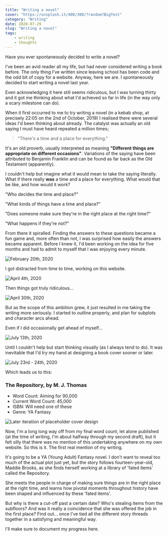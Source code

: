 ```yaml
---
title: "Writing a novel"
cover: "https://unsplash.it/400/300/?random?BigTest"
category: "Writing"
date: 2020-07-29
slug: "Writing a novel"
tags:
    - writing
    - thoughts
---
```



Have you ever spontaneously decided to write a novel?

I've been an avid reader all my life, but had never considered writing a book before. The only thing I've written since leaving school has been code and the odd bit of copy for a website. Anyway, here we are. I spontaneously decided to start writing a novel last year.

Even acknowledging it here still seems ridiculous, but I was turning thirty and it got me thinking about what I'd achieved so far in life (in the way only a scary milestone can do).

When it first occurred to me to try writing a novel (in a kebab shop, at precisely 22:05 on the 2nd of October, 2019) I realised there were several ideas I'd been thinking about already. The catalyst was actually an old saying I must have heard repeated a million times;

<blockquote class="short-quote">"There's a time and a place for everything."</blockquote>

It's an old proverb, usually interpreted as meaning **"Different things are appropriate on different occasions"**. Variations of the saying have been attributed to Benjamin Franklin and can be found as far back as the Old Testament (apparently).

I couldn't help but imagine what it would mean to take the saying literally. What if there really **was** a time and a place for everything. What would that be like, and how would it work?

"Who decides the time and place?"

"What kinds of things have a time and place?"

"Does someone make sure they're in the right place at the right time?"

"What happens if they're not?"

From there it spiralled. Finding the answers to these questions became a fun game and, more often than not, I was surprised how easily the answers became apparent. Before I knew it, I'd been working on the idea for five months and had to admit to myself that I was enjoying every minute.


![February 20th, 2020](Tweet-01.jpg)

I got distracted from time to time, working on this website.

![April 4th, 2020](Tweet-02.jpg)

Then things got truly ridiculous...

![April 30th, 2020](Tweet-03.jpg)

But as the scope of this ambition grew, it just resulted in me taking the writing more seriously. I started to outline properly, and plan for subplots and character arcs ahead.

Even if I did occasionally get ahead of myself...

![July 13th, 2020](Tweet-04.jpg)

Until I couldn't help but start thinking visually (as I always tend to do). It was inevitable that I'd try my hand at designing a book cover sooner or later.


![July 23rd - 24th, 2020](Tweet-05.jpg)

Which leads us to this:

<div class="book-info">
    <div class="left">
        <h3>The Repository, by M. J. Thomas</h3>
        <ul>
            <li>Word Count: Aiming for 90,000</li>
            <li>Current Word Count: 45,000</li>
            <li>ISBN: Will need one of these</li>
            <li>Genre: YA Fantasy</li>
        </ul>
    </div>
    <img 
        class="cover" 
        src="/Latest_Cover_Mockup_The_Repository.png" 
        alt="Later iteration of placeholder cover design"
        style="box-shadow: none;" 
    />
</div>

Now, I'm a long long way off from my final word count, let alone published (at the time of writing, I'm about halfway through my second draft), but it felt silly that there was no mention of this undertaking anywhere on my own website. So this is it. The first real mention of my writing.

It's going to be a YA (Young Adult) Fantasy novel. I don't want to reveal too much of the actual plot just yet, but the story follows fourteen-year-old, Maddie Brooks, as she finds herself working at a library of 'fated items' called the Repository.

She meets the people in charge of making sure things are in the right place at the right time, and learns how pivotal moments throughout history have been shaped and influenced by these 'fated items'.

But why is there a cut-off past a certain date? Who's stealing items from the subfloors? And was it really a coincidence that she was offered the job in the first place? Find out... once I've tied all the different story threads together in a satisfying and meaningful way.

I'll make sure to document my progress here.

